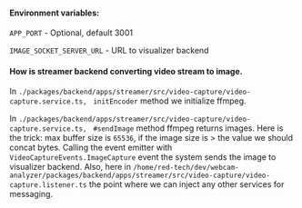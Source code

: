 #### Environment variables:

`APP_PORT` - Optional, default 3001

`IMAGE_SOCKET_SERVER_URL` - URL to visualizer backend

#### How is streamer backend converting video stream to image.

In
`./packages/backend/apps/streamer/src/video-capture/video-capture.service.ts, ` `initEncoder` method we initialize ffmpeg.

In
`./packages/backend/apps/streamer/src/video-capture/video-capture.service.ts, ` `#sendImage` method ffmpeg returns images. Here is the trick: max buffer size is `65536`, if the image size is > the value we should concat bytes. Calling the event emitter with `VideoCaptureEvents.ImageCapture` event the system sends the image to visualizer backend. Also, here in `/home/red-tech/dev/webcam-analyzer/packages/backend/apps/streamer/src/video-capture/video-capture.listener.ts` the point where we can inject any other services for messaging.
